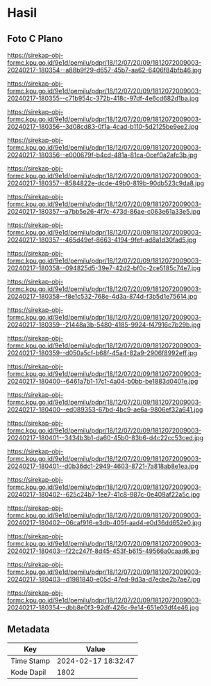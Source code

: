 # Hasil

## Foto C Plano

https://sirekap-obj-formc.kpu.go.id/9e1d/pemilu/pdpr/18/12/07/20/09/1812072009003-20240217-180354--a88b9f29-d657-45b7-aa62-6406f84bfb46.jpg

https://sirekap-obj-formc.kpu.go.id/9e1d/pemilu/pdpr/18/12/07/20/09/1812072009003-20240217-180355--c71b954c-372b-418c-97df-4e6cd682d1ba.jpg

https://sirekap-obj-formc.kpu.go.id/9e1d/pemilu/pdpr/18/12/07/20/09/1812072009003-20240217-180356--3d08cd83-0f1a-4cad-b110-5d2125be9ee2.jpg

https://sirekap-obj-formc.kpu.go.id/9e1d/pemilu/pdpr/18/12/07/20/09/1812072009003-20240217-180356--e000679f-b4cd-481a-81ca-0cef0a2afc3b.jpg

https://sirekap-obj-formc.kpu.go.id/9e1d/pemilu/pdpr/18/12/07/20/09/1812072009003-20240217-180357--8584822e-dcde-49b0-819b-90db523c9da8.jpg

https://sirekap-obj-formc.kpu.go.id/9e1d/pemilu/pdpr/18/12/07/20/09/1812072009003-20240217-180357--a7bb5e26-4f7c-473d-86ae-c063e61a33e5.jpg

https://sirekap-obj-formc.kpu.go.id/9e1d/pemilu/pdpr/18/12/07/20/09/1812072009003-20240217-180357--465d49ef-8663-4194-9fef-ad8a1d30fad5.jpg

https://sirekap-obj-formc.kpu.go.id/9e1d/pemilu/pdpr/18/12/07/20/09/1812072009003-20240217-180358--094825d5-39e7-42d2-bf0c-2ce5185c74e7.jpg

https://sirekap-obj-formc.kpu.go.id/9e1d/pemilu/pdpr/18/12/07/20/09/1812072009003-20240217-180358--f8e1c532-768e-4d3a-874d-f3b5d1e75614.jpg

https://sirekap-obj-formc.kpu.go.id/9e1d/pemilu/pdpr/18/12/07/20/09/1812072009003-20240217-180359--21448a3b-5480-4185-9924-f47916c7b29b.jpg

https://sirekap-obj-formc.kpu.go.id/9e1d/pemilu/pdpr/18/12/07/20/09/1812072009003-20240217-180359--d050a5cf-b68f-45a4-82a9-2906f8992eff.jpg

https://sirekap-obj-formc.kpu.go.id/9e1d/pemilu/pdpr/18/12/07/20/09/1812072009003-20240217-180400--6461a7b1-17c1-4a04-b0bb-be1883d0401e.jpg

https://sirekap-obj-formc.kpu.go.id/9e1d/pemilu/pdpr/18/12/07/20/09/1812072009003-20240217-180400--ed089353-67bd-4bc9-ae6a-9806ef32a641.jpg

https://sirekap-obj-formc.kpu.go.id/9e1d/pemilu/pdpr/18/12/07/20/09/1812072009003-20240217-180401--3434b3b1-da60-45b0-83b6-d4c22cc53ced.jpg

https://sirekap-obj-formc.kpu.go.id/9e1d/pemilu/pdpr/18/12/07/20/09/1812072009003-20240217-180401--d0b36dc1-2949-4603-8721-7a818ab8e1ea.jpg

https://sirekap-obj-formc.kpu.go.id/9e1d/pemilu/pdpr/18/12/07/20/09/1812072009003-20240217-180402--625c24b7-1ee7-41c8-987c-0e409af22a5c.jpg

https://sirekap-obj-formc.kpu.go.id/9e1d/pemilu/pdpr/18/12/07/20/09/1812072009003-20240217-180402--06caf916-e3db-405f-aad4-e0d36dd652e0.jpg

https://sirekap-obj-formc.kpu.go.id/9e1d/pemilu/pdpr/18/12/07/20/09/1812072009003-20240217-180403--f22c247f-8d45-453f-b615-49566a0caad6.jpg

https://sirekap-obj-formc.kpu.go.id/9e1d/pemilu/pdpr/18/12/07/20/09/1812072009003-20240217-180403--d1981840-e05d-47ed-9d3a-d7ecbe2b7ae7.jpg

https://sirekap-obj-formc.kpu.go.id/9e1d/pemilu/pdpr/18/12/07/20/09/1812072009003-20240217-180354--dbb8e0f3-92df-426c-9e14-651e03df4e46.jpg


## Metadata

| Key        | Value               |
| ---------- | ------------------- |
| Time Stamp | 2024-02-17 18:32:47 |
| Kode Dapil | 1802                |




